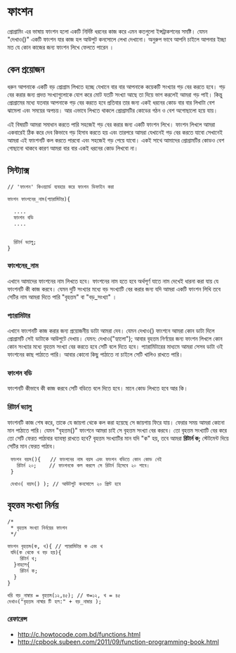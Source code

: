 # ফাংশন
প্রোগ্রামিং এর ভাষায় ফাংশন হলো একটি নির্দিষ্ট ধরনের কাজ করে এমন কতগুলো ইন্সট্রাকশনের সমষ্টি। যেমন "দেখাও()" একটি ফাংশন যার কাজ হল আউপুট কনসোলে লেখা দেখানো। অনুরুপ ভাবে আপনি চাইলে আপনার ইচ্ছা মত যে কোন কাজের জন্য ফাংশন লিখে ফেলতে পারেন ।

## কেন প্রয়োজন
ধরুন আপনাকে একটি বড় প্রোগ্রাম লিখতে হচ্ছে যেখানে বার বার আপনাকে কয়েকটি সংখ্যার গড় বের করতে হবে। গড় বের করার জন্য প্রদত্ত সংখ্যাগুলোকে যোগ করে মোট যতটি সংখ্যা আছে তা দিয়ে ভাগ করলেই আমরা গড় পাই। কিন্তু প্রোগ্রামের মধ্যে যতবার আপনাকে গড় বের করতে হবে প্রতিবার তার জন্য একই ধরনের কোড বার বার লিখাটা বেশ ঝামেলা এবং সময়ের অপচয়। আর এভাবে লিখতে থাকলে প্রোগ্রামটির কোডের গঠন ও বেশ অগোছালো হয়ে যায়।

এই বিষয়টি আমরা সমাধান করতে পারি সহজেই গড় বের করার জন্য একটি ফাংশন লিখে। ফাংশন লিখলে আমরা একবারেই ঠিক করে দেব কিভাবে গড় হিসাব করতে হয় এবং তারপরে আমরা যেখানেই গড় বের করতে যাবো সেখানেই আমরা এই ফাংশনটি কল করতে পারবো এবং সহজেই গড় পেয়ে যাবো। একই সাথে আমাদের প্রোগ্রামটির কোডও বেশ গোছানো থাকবে কারণ আমরা বার বার একই ধরনের কোড লিখবো না।

## সিন্ট্যাক্স
```
// 'ফাংশন' কিওয়্যার্ড ব্যবহার করে ফাংশন ডিফাইন করা

ফাংশন ফাংশনের_নাম(প্যারামিটার){

  ....
  ফাংশন বডি
  ....


  রিটার্ন ভ্যালু;
}
```

### ফাংশনের_নাম
এখানে আমাদের ফাংশনের নাম লিখতে হবে। ফাংশনের নাম হতে হবে অর্থপূর্ণ যাতে নাম দেখেই ধারনা করা যায় যে ফাংশনটি কী কাজ করবে। যেমন দুটি সংখ্যার মধ্যে বড় সংখ্যাটি বের করার জন্য যদি আমরা একটি ফাংশন লিখি তবে সেটির নাম আমরা দিতে পারি "বৃহত্তম" বা "বড়_সংখ্যা" ।

### প্যারামিটার
এখানে ফাংশনটি কাজ করার জন্য প্রয়োজনীয় ডাটা আমরা দেব। যেমন দেখাও() ফাংশনে আমরা কোন ডাটা দিলে প্রোগ্রামটি সেই ডাটাকে আউপুটে দেখায়। যেমন: দেখাও("হ্যালো");
আবার বৃহত্তম নির্ণয়ের জন্য ফাংশন লিখলে কোন কোন সংখ্যার মধ্যে বৃহত্তম সংখ্যা বের করতে হবে সেটি বলে দিতে হবে। প্যারামিটারের মাধ্যমে আমরা সেসব ডাটা ওই ফাংশনের কাছ পাঠাতে পারি। আবার কোনো কিছু পাঠাতে না চাইলে সেটি খালিও রাখতে পারি।

### ফাংশন বডি
ফাংশনটি কীভাবে কী কাজ করবে সেটি বডিতে বলে দিতে হবে। মানে কোড লিখতে হবে আর কি।

### রিটার্ন ভ্যালু
ফাংশনটি কাজ শেষ করে, তাকে যে জায়গা থেকে কল করা হয়েছে সে জায়গায় ফিরে যায়। ফেরার সময় আমরা কোনো মান পাঠাতে পারি। যেমন "বৃহত্তম()" ফাংশনে আমরা চাই সে বৃহত্তম সংখ্যা বের করবে। তো বৃহত্তম সংখ্যাটি বের করে তো সেটি ফেরত পাঠাবার ব্যাবস্থা রাখতে হবে? বৃহত্তম সংখ্যাটির মান যদি "ক" হয়, তবে আমরা <b>রিটার্ন ক;</b> স্টেটমেন্ট দিয়ে সেটির মান ফেরত পাঠাব।

```
 ফাংশন বয়স(){   // ফাংশনের নাম বয়স এবং ফাংশন বডিতে কোন কোড নেই
   রিটার্ন ২০;    // ফাংশনকে কল করলে সে রিটার্ন হিসেবে ২০ পাবে।
 }

 দেখাও( বয়স() ); // আউটপুট কনসোলে ২০ প্রিন্ট হবে
```

## বৃহত্তম সংখ্যা নির্নয়
```
/*
 * বৃহত্তম সংখ্যা নির্নয়ের ফাংশন
 */

ফাংশন বৃহত্তম(ক, খ){ // প্যারামিটার ক এবং খ
 যদি(ক থেকে খ বড় হয়){
    রিটার্ন খ;
  }নাহলে{
    রিটার্ন ক;
  }
}

ধরি বড়_নাম্বার = বৃহত্তম(১২,৪৫); // ক=১২, খ = ৪৫
দেখাও("বৃহত্তম নাস্বার টি হল:" + বড়_নাম্বার );
```

### রেফারেন্স
* http://c.howtocode.com.bd/functions.html
* http://cpbook.subeen.com/2011/09/function-programming-book.html
